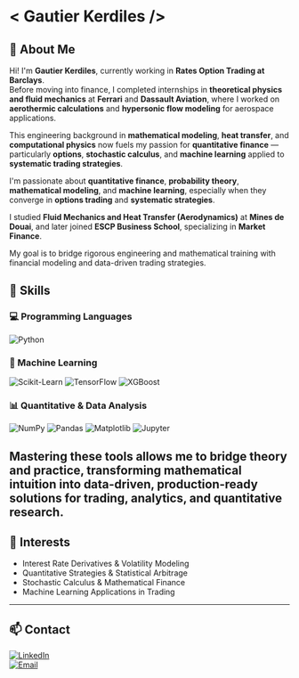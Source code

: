 # < Gautier Kerdiles />

## 👋 About Me

Hi! I'm **Gautier Kerdiles**, currently working in **Rates Option Trading at Barclays**.  
Before moving into finance, I completed internships in **theoretical physics and fluid mechanics** at **Ferrari** and **Dassault Aviation**, where I worked on **aerothermic calculations** and **hypersonic flow modeling** for aerospace applications.  

This engineering background in **mathematical modeling**, **heat transfer**, and **computational physics** now fuels my passion for **quantitative finance** — particularly **options**, **stochastic calculus**, and **machine learning** applied to **systematic trading strategies**.

I'm passionate about **quantitative finance**, **probability theory**, **mathematical modeling**, and **machine learning**, especially when they converge in **options trading** and **systematic strategies**.

I studied **Fluid Mechanics and Heat Transfer (Aerodynamics)** at **Mines de Douai**, and later joined **ESCP Business School**, specializing in **Market Finance**. 

My goal is to bridge rigorous engineering and mathematical training with financial modeling and data-driven trading strategies.

## 🧠 Skills

### 💻 Programming Languages  
![Python](https://img.shields.io/badge/Python-3776AB?logo=python&logoColor=white)

### 🤖 Machine Learning

![Scikit-Learn](https://img.shields.io/badge/Scikit--Learn-F7931E?logo=scikitlearn&logoColor=white)
![TensorFlow](https://img.shields.io/badge/TensorFlow-FF6F00?logo=tensorflow&logoColor=white)
![XGBoost](https://img.shields.io/badge/XGBoost-EB5E28?logo=xgboost&logoColor=white)

### 📊 Quantitative & Data Analysis  
![NumPy](https://img.shields.io/badge/NumPy-013243?logo=numpy&logoColor=white)
![Pandas](https://img.shields.io/badge/Pandas-150458?logo=pandas&logoColor=white)
![Matplotlib](https://img.shields.io/badge/Matplotlib-11557C?logo=matplotlib&logoColor=white)
![Jupyter](https://img.shields.io/badge/Jupyter-F37626?logo=jupyter&logoColor=white)

Mastering these tools allows me to bridge theory and practice, transforming mathematical intuition into data-driven, production-ready solutions for trading, analytics, and quantitative research.
---

## 🚀 Interests
- Interest Rate Derivatives & Volatility Modeling  
- Quantitative Strategies & Statistical Arbitrage  
- Stochastic Calculus & Mathematical Finance  
- Machine Learning Applications in Trading  

---

## 📫 Contact

[![LinkedIn](https://img.shields.io/badge/LinkedIn-0A66C2?logo=linkedin&logoColor=white)](https://www.linkedin.com/in/gautier-kerdiles)  
[![Email](https://img.shields.io/badge/Email-D14836?logo=gmail&logoColor=white)](mailto:gau.kerdiles7@gmail.com)



